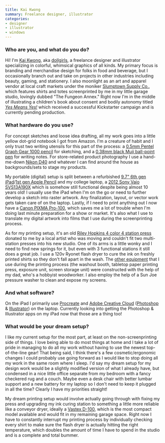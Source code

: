 ```yaml
---
title: Kai Kwong
summary: Freelance designer, illustrator
categories:
- designer
- illustrator
- windows
---
```


### Who are you, and what do you do?

Hi! I'm [Kai Kwong](https://www.kaikwong.co/ "Kai's website."), aka [dollgirls](https://www.instagram.com/_dollgirls/ "Kai's Instagram account."), a freelance designer and illustrator specializing in colorful, whimsical graphics of all kinds. My primary focus is branding and merchandise design for folks in food and beverage, but I occasionally branch out and take on projects in other industries including beauty, gaming, and stationery. I also moonlight as an art and apparel vendor at local craft markets under the moniker [Slumptown Supply Co.](https://kaikwong.square.site/ "Kai's screenprinting studio."), which features shirts and totes screenprinted by me in my little garage studio, lovingly dubbed "The Fungeon Annex." Right now I'm in the middle of illustrating a children's book about consent and bodily autonomy titled [_Yes Means Yes!_](https://www.kickstarter.com/projects/etaitai/yes-means-yes-a-picture-book-about-consent "Kai's Kickstarter project for her book about consent.") which received a successful Kickstarter campaign and is currently pending production.

### What hardware do you use?

For concept sketches and loose idea drafting, all my work goes into a little yellow dot-grid notebook I got from Amazon. I'm a creature of habit and I only trust two writing utensils for this part of the process: a [0.5mm Pentel Graph Gear 1000 pencil][graph-gear-1000] for sketching, and a [0.38mm black Muji ball-point pen][gel-ink-ballpoint] for writing notes. For store-related product photography I use a hand-me-down [Nikon D40][d40] and whatever I can find around the house as backgrounds/sets to stage my products.

My portable (digital) setup is split between a refurbished [9.7" 6th gen iPad][ipad]/[1st gen Apple Pencil][pencil] and my college laptop, a [2012 Sony Vaio SVS13A190X][vaio-s-series-13p] which is somehow still functional despite being almost 10 years old! I usually use the iPad when I'm on the go or need to further develop a sketch into raster artwork. Any finalization, layout, or vector work gets taken care of on the laptop. Lastly, if I need to print anything out I now have a [Canon PIXMA Pro-100][pixma-pro-100], which saves me a lot of trouble when I'm doing last minute preparation for a show or market. It's also what I use to translate my digital artwork into films that I use during the screenprinting process.

As for my printing setup, it's an old [Riley Hopkins 4 color 4 station press][250] donated to me by a local artist who was moving and couldn't fit two multi-station presses into his new studio. One of its arms is a little wonky and I need to find new springs for it, but even with 3 functional stations it still does a great job. I use a 120v Ryonet flash dryer to cure the ink on freshly printed shirts so they don't fall apart in the wash. The [other equipment](https://www.patreon.com/posts/46887698 "Kai's Patreon post about her screen printing setup.") that I use during the printing process (the washout booth, tabletop paper printing press, exposure unit, screen storage unit) were constructed with the help of my dad, who's a hobbyist woodworker. I also employ the help of a Sun Joe pressure washer to clean and expose my screens.

### And what software?

On the iPad I primarily use [Procreate][procreate-ios] and [Adobe Creative Cloud][creative-cloud] ([Photoshop][] & [Illustrator][]) on the laptop. Currently looking into getting the Photoshop & Illustrator apps on my iPad now that those are a thing too!

### What would be your dream setup?

I like my current setup for the most part, at least on the non-screenprinting side of things. I love being able to do most things at home and I take a lot of pride in managing to do all my work without having to use the newest top-of-the-line gear! That being said, I think there's a few cosmetic/ergonomic changes I could probably use going forward as I would like to stop doing all my work in the same room where I sleep. I'd say my dream setup for my design work would be a slightly modified version of what I already have, but condensed in a nice little office separate from my bedroom with a fancy checkered rug and a couch. Maybe even a desk chair with better lumbar support and a new battery for my laptop so I don't need to keep it plugged in all the time? Clearly I have my priorities straight!

My dream printing setup would involve actually going through with fixing my press and upgrading my ink curing station to something a little more reliable like a conveyor dryer, ideally a [Vastex D-100][d-100], which is the most compact model available and would fit in my remaining garage space. Right now I have to constantly interrupt my printing process by individually checking every shirt to make sure the flash dryer is actually hitting the right temperature, which doubles the amount of time I have to spend in the studio and is a complete and total bummer.

[250]: https://www.rileyhopkins.com/collections/screen-printing-presses/products/riley-hopkins-250-4-color-4-station-screen-printing-press-with-xy-micro-registration "A 4 colour screen printer."
[creative-cloud]: https://www.adobe.com/creativecloud.html "A subscription service for Adobe's creative suite."
[d-100]: https://www.vastex.com/Screen-Printing-Equipment/Infrared-Conveyor-Dryers/D-100/D-100.php "A conveyor belt screen printing dryer."
[d40]: https://www.nikonusa.com/en/Nikon-Products/Product-Archive/Digital-SLR-Cameras/25420/D40.html "A 6.1 megapixel digital SLR camera."
[gel-ink-ballpoint]: https://www.muji.us/store/stationery/pen-pencils/capped-gel-ink.html "A ball-point pen."
[graph-gear-1000]: https://www.pentel.com/products/graph-gear-1000-mechanical-drafting-pencil "A drafting pencil."
[illustrator]: https://www.adobe.com/products/illustrator.html "A vector graphics editor."
[ipad]: https://www.apple.com/ipad/ "A tablet device."
[pencil]: https://www.fiftythree.com/pencil "An iPad stylus."
[photoshop]: https://www.adobe.com/products/photoshop.html "A bitmap image editor."
[pixma-pro-100]: https://shop.usa.canon.com/shop/en/catalog/pixma-pro-100 "A printer."
[procreate-ios]: https://itunes.apple.com/us/app/procreate/id425073498 "A powerful illustration app."
[vaio-s-series-13p]: https://www.sony.com/electronics/support/laptop-pc-svs-series/svs13a190x/downloads "A 13 inch PC laptop."
